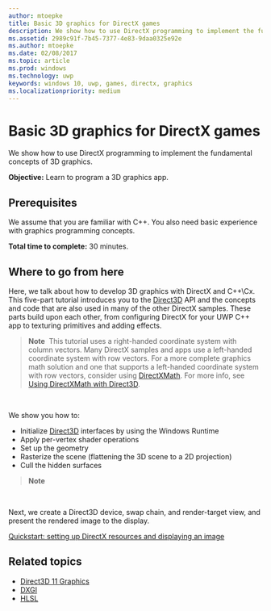 ```yaml
---
author: mtoepke
title: Basic 3D graphics for DirectX games
description: We show how to use DirectX programming to implement the fundamental concepts of 3D graphics.
ms.assetid: 2989c91f-7b45-7377-4e83-9daa0325e92e
ms.author: mtoepke
ms.date: 02/08/2017
ms.topic: article
ms.prod: windows
ms.technology: uwp
keywords: windows 10, uwp, games, directx, graphics
ms.localizationpriority: medium
---
```


# Basic 3D graphics for DirectX games



We show how to use DirectX programming to implement the fundamental concepts of 3D graphics.

**Objective:** Learn to program a 3D graphics app.

## Prerequisites


We assume that you are familiar with C++. You also need basic experience with graphics programming concepts.

**Total time to complete:** 30 minutes.

## Where to go from here


Here, we talk about how to develop 3D graphics with DirectX and C++\\Cx. This five-part tutorial introduces you to the [Direct3D](https://msdn.microsoft.com/library/windows/desktop/hh309466) API and the concepts and code that are also used in many of the other DirectX samples. These parts build upon each other, from configuring DirectX for your UWP C++ app to texturing primitives and adding effects.

> **Note**  This tutorial uses a right-handed coordinate system with column vectors. Many DirectX samples and apps use a left-handed coordinate system with row vectors. For a more complete graphics math solution and one that supports a left-handed coordinate system with row vectors, consider using [DirectXMath](https://msdn.microsoft.com/library/windows/desktop/hh437833). For more info, see [Using DirectXMath with Direct3D](https://msdn.microsoft.com/library/windows/desktop/ff729728#Use_DXMath_with_D3D).

 

We show you how to:

-   Initialize [Direct3D](https://msdn.microsoft.com/library/windows/desktop/hh309466) interfaces by using the Windows Runtime
-   Apply per-vertex shader operations
-   Set up the geometry
-   Rasterize the scene (flattening the 3D scene to a 2D projection)
-   Cull the hidden surfaces

> **Note**  

 

Next, we create a Direct3D device, swap chain, and render-target view, and present the rendered image to the display.

[Quickstart: setting up DirectX resources and displaying an image](setting-up-directx-resources.md)

## Related topics


* [Direct3D 11 Graphics](https://msdn.microsoft.com/library/windows/desktop/ff476080)
* [DXGI](https://msdn.microsoft.com/library/windows/desktop/hh404534)
* [HLSL](https://msdn.microsoft.com/library/windows/desktop/bb509561)

 

 




